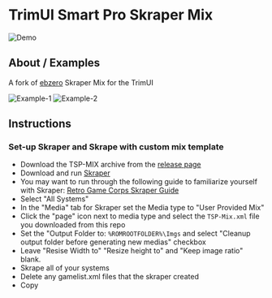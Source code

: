 # TrimUI Smart Pro Skraper Mix

![Demo](https://github.com/acatone-git/TSP-MIX/assets/67967964/b091f05f-2d60-4443-a360-c3823e97cee5)

## About / Examples

A fork of [ebzero](https://github.com/ebzero) Skraper Mix for the TrimUI

![Example-1](https://github.com/acatone-git/TSP-MIX/assets/67967964/3703c516-9885-4d2e-ba6b-df5ab5e09c41) ![Example-2](https://github.com/acatone-git/TSP-MIX/assets/67967964/c7f43375-2a7e-4562-a319-aa1ea96a6835)

## Instructions  

### Set-up Skraper and Skrape with custom mix template

- Download the TSP-MIX archive from the [release page](github.com/ebzero)
- Download and run [Skraper](https://www.skraper.net/)
- You may want to run through the following guide to familiarize yourself with Skraper: [Retro Game Corps Skraper Guide](https://retrogamecorps.com/2021/04/02/quick-guide-skraper-for-retro-handheld-devices/)
- Select "All Systems"
- In the "Media" tab for Skraper set the Media type to "User Provided Mix"
- Click the "page" icon next to media type and select the `TSP-Mix.xml` file you downloaded from this repo
- Set the "Output Folder to: `%ROMROOTFOLDER%\Imgs` and select "Cleanup output folder before generating new medias" checkbox
- Leave "Resise Width to" "Resize height to" and "Keep image ratio" blank.
- Skrape all of your systems
- Delete any gamelist.xml files that the skraper created
- Copy 
